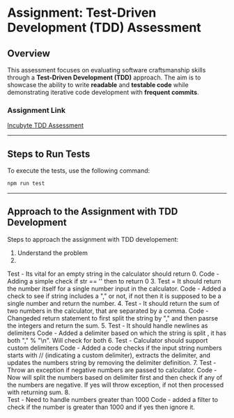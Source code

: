 # Assignment: Test-Driven Development (TDD) Assessment

## Overview
This assessment focuses on evaluating software craftsmanship skills through a **Test-Driven Development (TDD)** approach. The aim is to showcase the ability to write **readable** and **testable code** while demonstrating iterative code development with **frequent commits**.

### Assignment Link
[Incubyte TDD Assessment](https://blog.incubyte.co/blog/tdd-assessment/)

---

## Steps to Run Tests
To execute the tests, use the following command:
```bash
npm run test
```

---

## Approach to the Assignment with TDD Development

Steps to approach the assignment with TDD developement:
1. Understand the problem
2. 
Test - 
Its vital for an empty string in the calculator should return 0. 
Code -
Adding a simple check if str == '' then to return 0
3. 
Test = 
It should return the number itself for a single number input in the calculator.
Code - 
Added a check to see if string includes a "," or not, if not then it is supposed to be a single number and return the number.
4. 
Test - 
It should return the sum of two numbers in the calculator, that are separated by a comma.
Code -
Changeded return statement to first split the string by "," and then pasrse the integers and return the sum.
5. 
Test -
It should handle newlines as delimiters
Code - 
Added a delimiter based on which the string is split , it has both "," % "\n". Will check for both
6. 
Test - 
Calculator should support custom delimiters
Code -
Added a code checks if the input string numbers starts with // (indicating a custom delimiter), extracts the delimiter, and updates the numbers string by removing the delimiter definition.
7. 
Test -
Throw an exception if negative numbers are passed to calculator.
Code - 
Now will split the numbers based on delimiter first and then check if any of the numbers are negative. If yes will throw exception, if not then processed with returning sum.
8.  
Test -
Need to handle numbers greater than 1000
Code - 
added a filter to check if the number is greater than 1000 and if yes then ignore it.